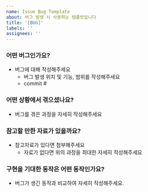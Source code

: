 ```yaml
---
name: Issue Bug Template
about: 버그 발생 시 사용하는 템플릿입니다
title: '[BUG]'
labels: ''
assignees: ''
---
```

### 어떤 버그인가요?
- 버그에 대해 작성해주세요
  - 버그 발생 위치 및 기능, 범위를 작성해주세요
  - commit #
### 어떤 상황에서 겪으셨나요?
- 버그를 겪은 과정을 자세히 작성해주세요
### 참고할 만한 자료가 있을까요?
- 참고자료가 있다면 첨부해주세요
  - 자료가 없다면 위의 과정을 최대한 자세히 작성해주세요
### 구현을 기대한 동작은 어떤 동작인가요?
- 버그가 생긴 동작과 비교하여 자세히 작성해주세요.
